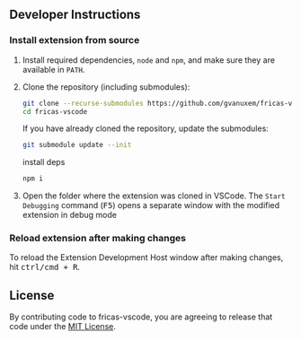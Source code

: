 ## Developer Instructions

### Install extension from source

1. Install required dependencies, `node` and `npm`, and make sure they are available in `PATH`.

2. Clone the repository (including submodules):
   ```bash
   git clone --recurse-submodules https://github.com/gvanuxem/fricas-vscode
   cd fricas-vscode
   ```

   If you have already cloned the repository, update the submodules:
   ```bash
   git submodule update --init
   ```
   install deps
   ```bash
   npm i
   ```

3. Open the folder where the extension was cloned in VSCode. The `Start Debugging` command (<kbd>F5</kbd>) opens a separate window with the modified extension in debug mode

### Reload extension after making changes

To reload the Extension Development Host window after making changes, hit <kbd>ctrl/cmd + R</kbd>.

## License

By contributing code to fricas-vscode, you are agreeing to release that code under the [MIT License](https://github.com/gvanuxem/fricas-vscode/blob/main/LICENSE).
